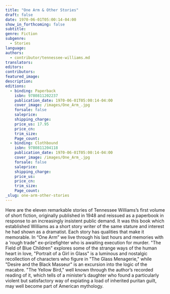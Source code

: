 ```yaml
---
title: "One Arm & Other Stories"
draft: false
date: 1970-06-01T05:00:14-04:00
show_in_forthcoming: false
subtitle:
genre: Fiction
subgenre:
  - Stories
language:
authors:
  - contributor/tennessee-williams.md
translators:
editors:
contributors:
featured_image:
description:
editions:
  - binding: Paperback
    isbn: 9780811202237
    publication_date: 1970-06-01T05:00:14-04:00
    cover_image: /images/One_Arm_.jpg
    forsale: false
    saleprice:
    shipping_charge:
    price_us: 17.95
    price_cn:
    trim_size:
    Page_count:
  - binding: Clothbound
    isbn: 9780811204118
    publication_date: 1970-06-01T05:00:14-04:00
    cover_image: /images/One_Arm_.jpg
    forsale: false
    saleprice:
    shipping_charge:
    price_us:
    price_cn:
    trim_size:
    Page_count:
_slug: one-arm-other-stories
---
```


Here are the eleven remarkable stories of Tennessee Williams’s first volume of short fiction, originally published in 1948 and reissued as a paperbook in response to an increasingly insistent public demand. It was this book which established Williams as a short story writer of the same stature and interest he had shown as a dramatist. Each story has qualities that make it memorable. In “One Arm” we live through his last hours and memories with a ’rough trade" ex-prizefighter who is awaiting execution for murder. "The Field of Blue Children" explores some of the strange ways of the human heart in love, "Portrait of a Girl in Glass" is a luminous and nostalgic recollection of characters who figure in "The Glass Menagerie," while "Desire and the Black Masseur" is an excursion into the logic of the macabre. "The Yellow Bird," well known through the author’s recorded reading of it, which tells of a minister’s daughter who found a particularly violent but satisfactory way of expiating a load of inherited puritan guilt, may well become part of American mythology.

